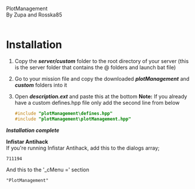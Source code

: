 PlotManagement<br>
By Zupa and Rosska85<br><br>

Installation
============

1. Copy the ***server/custom*** folder to the root directory of your server
	(this is the server folder that contains the @ folders and launch bat file)

1. Go to your mission file and copy the downloaded ***plotManagement*** and ***custom*** folders into it

1. Open ***description.ext*** and paste this at the bottom
**Note:** If you already have a custom defines.hpp file only add the second line from below

	~~~~c++
	#include "plotManagement\defines.hpp"
	#include "plotManagement\plotManagement.hpp"
	~~~~~
	
***Installation complete***<br>

**Infistar Antihack**<br>
If you're running Infistar Antihack, add this to the dialogs array;

	711194
	
And this to the '_cMenu =' section

	"PlotManagement"